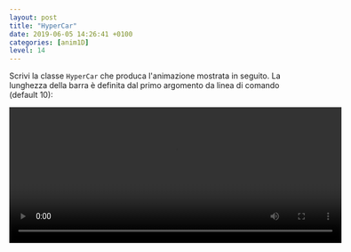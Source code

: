 ```yaml
---
layout: post
title: "HyperCar"
date: 2019-06-05 14:26:41 +0100
categories: [anim1D]
level: 14
---
```


Scrivi la classe `HyperCar` che produca l'animazione mostrata in seguito. La lunghezza della barra è definita dal primo argomento da linea di comando (default 10):

<video width="598" height="244" controls>
  <source src="{{ site.baseurl }}/assets/posts/HyperCar.mp4" type="video/mp4">
  Your browser does not support the video tag.
</video> 